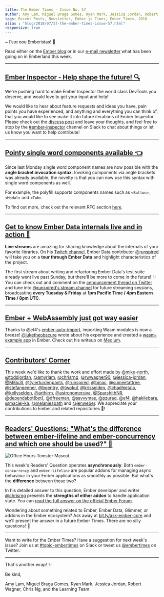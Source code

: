 ```yaml
---
title: The Ember Times - Issue No. 57
author: Amy Lam, Miguel Braga Gomes, Ryan Mark, Jessica Jordan, Robert Wagner, Chris Ng
tags: Recent Posts, Newsletter, Ember.js Times, Ember Times, 2018
alias : "blog/2018/07/27-the-ember-times-issue-57.html"
responsive: true
---
```


~ Γεια σου Emberistas! 🐹

Read either on the [Ember blog](https://www.emberjs.com/blog/2018/07/27/the-ember-times-issue-57.html) or in our [e-mail newsletter](https://the-emberjs-times.ongoodbits.com/2018/07/27/issue-57) what has been going on in Emberland this week.

---

## [Ember Inspector - Help shape the future! 🔍](https://github.com/emberjs/ember-inspector)

We're pushing hard to make Ember Inspector the world class DevTools you deserve, and would love to get your input and help!

We would like to hear about feature requests and ideas you have, pain points you have experienced, and anything and everything you can think of, that you would like to see make it into future iterations of Ember Inspector. Please check out the [discuss post](https://discuss.emberjs.com/t/ember-inspector-call-for-feature-requests-pain-points-and-contributors/15187) and leave your thoughts, and feel free to stop by the [#ember-inspector](https://embercommunity.slack.com/messages/C04ENQPFW/) channel on Slack to chat about things or let us know you want to help contribute!

---

## [Pointy single word components available 👈](https://github.com/rwjblue/ember-angle-bracket-invocation-polyfill)

Since last Monday single word component names are now possible with the **angle bracket invocation syntax**. Invoking components via angle brackets was already available, the novelty is that you can now use this syntax with single word components as well.

For example, the polyfill supports components names such as `<Button>`, `<Modal>` and `<Tab>`.

To find out more, check out the relevant RFC section [here](https://github.com/emberjs/rfcs/blob/master/text/0311-angle-bracket-invocation.md#tag-name).

---

## [Get to know Ember Data internals live and in action 🎥](https://www.twitch.tv/runspired)

**Live streams** are amazing for sharing knowledge about the internals of your favorite libraries. On his [Twitch channel](https://www.twitch.tv/runspired), Ember Data contributor [@runspired](https://github.com/runspired) will take you on a **tour through Ember Data** and highlight characteristics of the project.

The first stream about writing and refactoring Ember Data's test suite already went live past Sunday, but there'll be more to come in the future! ✨ You can check out and comment on the [announcement thread on Twitter](https://twitter.com/Runspired/status/1020528036762988544) and tune into [@runspired's stream channel](https://www.twitch.tv/runspired) for future streaming sessions, broadcasting **every Tuesday & Friday** at **1pm Pacific Time / 4pm Eastern Time / 8pm UTC**.

---

## [Ember + WebAssembly just got way easier](https://medium.com/@lukedeniston/ember-webassembly-just-got-way-easier-1e4ec6ca40ab)

Thanks to @ef4's [ember-auto-import](https://github.com/ef4/ember-auto-import), importing Wasm modules is now a breeze! [@luketheobscure](https://github.com/luketheobscure) wrote about his experience and created a [wasm-example app](https://github.com/luketheobscure/wasm-example) in Ember. Check out his writeup on [Medium](https://medium.com/@lukedeniston/ember-webassembly-just-got-way-easier-1e4ec6ca40ab).

---

## [Contributors' Corner](https://guides.emberjs.com/release/contributing/repositories/)

<p>This week we'd like to thank the work and effort made by <a href="https://github.com/mike-north" target="gh-user">@mike-north</a>, <a href="https://github.com/toddjordan" target="gh-user">@toddjordan</a>, <a href="https://github.com/amyrlam" target="gh-user">@amyrlam</a>, <a href="https://github.com/chrisrng" target="gh-user">@chrisrng</a>, <a href="https://github.com/rwwagner90" target="gh-user">@rwwagner90</a>, <a href="https://github.com/jessica-jordan" target="gh-user">@jessica-jordan</a>, <a href="https://github.com/Mi6u3l" target="gh-user">@Mi6u3l</a>, <a href="https://github.com/tylerturdenpants" target="gh-user">@tylerturdenpants</a>, <a href="https://github.com/runspired" target="gh-user">@runspired</a>, <a href="https://github.com/bmac" target="gh-user">@bmac</a>, <a href="https://github.com/sumeetattree" target="gh-user">@sumeetattree</a>, <a href="https://github.com/stefanpenner" target="gh-user">@stefanpenner</a>, <a href="https://github.com/bgentry" target="gh-user">@bgentry</a>, <a href="https://github.com/twokul" target="gh-user">@twokul</a>, <a href="https://github.com/krisselden" target="gh-user">@krisselden</a>, <a href="https://github.com/chadhietala" target="gh-user">@chadhietala</a>, <a href="https://github.com/kellyselden" target="gh-user">@kellyselden</a>, <a href="https://github.com/arthirm" target="gh-user">@arthirm</a>, <a href="https://github.com/astronomersiva" target="gh-user">@astronomersiva</a>, <a href="https://github.com/SparshithNR" target="gh-user">@SparshithNR</a>, <a href="https://github.com/dependabot[bot]" target="gh-user">@dependabot[bot]</a>, <a href="https://github.com/dfreeman" target="gh-user">@dfreeman</a>, <a href="https://github.com/savvymas" target="gh-user">@savvymas</a>, <a href="https://github.com/pzuraq" target="gh-user">@pzuraq</a>, <a href="https://github.com/ef4" target="gh-user">@ef4</a>, <a href="https://github.com/hakilebara" target="gh-user">@hakilebara</a>, <a href="https://github.com/maciej-ka" target="gh-user">@maciej-ka</a>, <a href="https://github.com/melaniespath" target="gh-user">@melaniespath</a> and <a href="https://github.com/jenweber" target="gh-user">@jenweber</a>. We appreciate your contributions to Ember and related repositories 💖!</p>

---

## [Readers' Questions: "What's the difference between ember-lifeline and ember-concurrency and which one should be used?" 🤔](https://discuss.emberjs.com/t/readers-questions-whats-the-difference-between-ember-lifeline-and-ember-concurrency-and-which-one-should-be-used/15197)

<div class="blog-row">
  <img class="float-right small transparent padded" alt="Office Hours Tomster Mascot" title="Readers' Questions" src="/images/tomsters/officehours.png" />

  <p>This week's Readers' Question operates <strong>asynchronously</strong>: Both <code>ember-concurrency</code> and
  <code>ember-lifeline</code> are popular addons for managing async behaviour in your Ember applications
  as smoothly as possible. But what's the <strong>difference</strong> between those two?

   <p>In his detailed answer to this question, Ember developer and writer <a href="https://github.com/chrisrng" target="githubchris">@chrisrng</a> presents the <strong>strengths of either addon</strong> to handle application state. You can <a href="https://discuss.emberjs.com/t/readers-questions-whats-the-difference-between-ember-lifeline-and-ember-concurrency-and-which-one-should-be-used/15197" target="rq3">read the full answer on the official Ember Forum</a>.</p>
  <p>
</div>

Wondering about something related to Ember, Ember Data, Glimmer, or addons in the Ember ecosystem? Ask away at [bit.ly/ask-ember-core](https://bit.ly/ask-ember-core) and we'll present the answer in a future Ember Times. There are no silly questions! 🐹

---

Want to write for the Ember Times? Have a suggestion for next week's issue? Join us at [#topic-embertimes](https://embercommunity.slack.com/messages/C8P6UPWNN/) on Slack or tweet us [@embertimes](https://twitter.com/embertimes) on Twitter.

---


That's another wrap! ✨

Be kind,

Amy Lam, Miguel Braga Gomes, Ryan Mark, Jessica Jordan, Robert Wagner, Chris Ng, and the Learning Team

